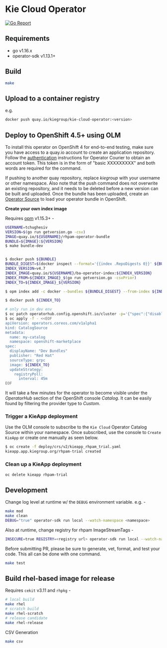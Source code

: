 # Kie Cloud Operator

[![Go Report](https://goreportcard.com/badge/github.com/kiegroup/kie-cloud-operator)](https://goreportcard.com/report/github.com/kiegroup/kie-cloud-operator)

## Requirements

- go v1.16.x
- operator-sdk v1.13.1+

## Build

```bash
make
```

## Upload to a container registry

e.g.

```bash
docker push quay.io/kiegroup/kie-cloud-operator:<version>
```

## Deploy to OpenShift 4.5+ using OLM

To install this operator on OpenShift 4 for end-to-end testing, make sure you have access to a quay.io account to create
an application repository. Follow the [authentication](https://github.com/operator-framework/operator-courier/#authentication) 
instructions for Operator Courier to obtain an account token. 
This token is in the form of "basic XXXXXXXXX" and both words are required for the command.

If pushing to another quay repository, replace _kiegroup_ with your username or other namespace. 
Also note that the push command does not overwrite an existing repository, 
and it needs to be deleted before a new version can be built and uploaded. 
Once the bundle has been uploaded, create an [Operator Source](https://github.com/operator-framework/community-operators/blob/master/docs/testing-operators.md#linking-the-quay-application-repository-to-your-openshift-40-cluster) 
to load your operator bundle in OpenShift.

**Create your own index image**

Requires [opm](https://github.com/operator-framework/operator-registry/releases) v1.15.3+ -

```bash
USERNAME=tchughesiv
VERSION=$(go run getversion.go -csv)
IMAGE=quay.io/${USERNAME}/rhpam-operator-bundle
BUNDLE=${IMAGE}:${VERSION}
$ make bundle-dev


$ docker push ${BUNDLE}
BUNDLE_DIGEST=$(docker inspect --format='{{index .RepoDigests 0}}' ${BUNDLE})
INDEX_VERSION=v4.7
INDEX_IMAGE=quay.io/${USERNAME}/ba-operator-index:${INDEX_VERSION}
INDEX_FROM=${INDEX_IMAGE}_$(go run getversion.go -csvPrior)
INDEX_TO=${INDEX_IMAGE}_${VERSION}

$ opm index add -c docker --bundles ${BUNDLE_DIGEST} --from-index ${INDEX_FROM} --tag ${INDEX_TO}

$ docker push ${INDEX_TO}

# only run in dev env
$ oc patch operatorhub.config.openshift.io/cluster -p='{"spec":{"disableAllDefaultSources":true}}' --type=merge
$ oc apply -f - <<EOF
apiVersion: operators.coreos.com/v1alpha1
kind: CatalogSource
metadata:
  name: my-catalog
  namespace: openshift-marketplace
spec:
  displayName: "Dev Bundles"
  publisher: "Red Hat"
  sourceType: grpc
  image: ${INDEX_TO}
  updateStrategy:
    registryPoll:
      interval: 45m
EOF
```

It will take a few minutes for the operator to become visible under the _OperatorHub_ section of the OpenShift console _Catalog_. 
It can be easily found by filtering the provider type to _Custom_.

### Trigger a KieApp deployment

Use the OLM console to subscribe to the `Kie Cloud` Operator Catalog Source within your namespace. Once subscribed, 
use the console to `Create KieApp` or create one manually as seen below.

```bash
$ oc create -f deploy/crs/v2/kieapp_rhpam_trial.yaml
kieapp.app.kiegroup.org/rhpam-trial created
```

### Clean up a KieApp deployment

```bash
oc delete kieapp rhpam-trial
```

## Development

Change log level at runtime w/ the `DEBUG` environment variable. e.g. -

```bash
make mod
make clean
DEBUG="true" operator-sdk run local --watch-namespace <namespace>
```

Also at runtime, change registry for rhpam ImageStreamTags -

```bash
INSECURE=true REGISTRY=<registry url> operator-sdk run local --watch-namespace<namespace>
```

Before submitting PR, please be sure to generate, vet, format, and test your code. This all can be done with one command.

```bash
make test
```

## Build rhel-based image for release

Requires `cekit` v3.11 and `rhpkg` -

```bash
# local build
make rhel
# scratch build
make rhel-scratch
# release candidate
make rhel-release
```

CSV Generation

```bash
make csv
```
